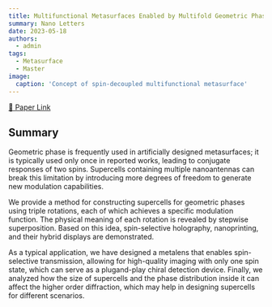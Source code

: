 ```yaml
---
title: Multifunctional Metasurfaces Enabled by Multifold Geometric Phase Interference
summary: Nano Letters
date: 2023-05-18
authors:
  - admin
tags:
  - Metasurface
  - Master
image:
  caption: 'Concept of spin-decoupled multifunctional metasurface'
---
```



 [🔗 Paper Link](https://doi.org/10.1021/acs.nanolett.3c00881)

## Summary

Geometric phase is frequently used in artificially designed metasurfaces; it is typically used only once in reported works, leading to conjugate responses of two spins. Supercells containing multiple nanoantennas can break this limitation by introducing more degrees of freedom to generate new modulation capabilities. 

We provide a method for constructing supercells for geometric phases using triple rotations, each of which achieves a specific modulation function. The physical meaning of each rotation is revealed by stepwise superposition. Based on this idea, spin-selective holography, nanoprinting, and their hybrid displays are demonstrated. 

As a typical application, we have designed a metalens that enables spin-selective transmission, allowing for high-quality imaging with only one spin state, which can serve as a plugand-play chiral detection device. Finally, we analyzed how the size of supercells and the phase distribution inside it can affect the higher order diffraction, which may help in designing supercells for different scenarios.  
